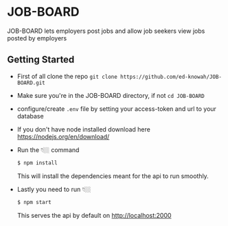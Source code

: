 # JOB-BOARD
<p>JOB-BOARD lets employers post jobs and allow job seekers view jobs posted by employers</p>



## Getting Started


-   First of all clone the repo `git clone https://github.com/ed-knowah/JOB-BOARD.git`

-   Make sure you're in the JOB-BOARD directory, if not `cd JOB-BOARD` 

-   configure/create `.env` file by setting your access-token and url to your database 

- If you don't have node installed download here https://nodejs.org/en/download/

-   Run the 👇🏼 command
    ```sh
    $ npm install
    ```
    This will install the dependencies meant for the api to run smoothly.
-   Lastly you need to run 👇🏼

    ```sh
    $ npm start
    ```
    This serves the api by default on [http://localhost:2000](http://localhost:2000/api) 
    
